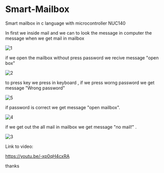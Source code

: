 # Smart-Mailbox
Smart mailbox in c language with microcontroller NUC140

In first we inside mail and we can to look the message in computer the message when we get mail in mailbox

![1](https://user-images.githubusercontent.com/77153363/104583108-6b7f6d00-5669-11eb-8c70-80107ff41e8a.gif)


if we open the mailbox without press password we recive message "open box"

![2](https://user-images.githubusercontent.com/77153363/104583066-5d315100-5669-11eb-9bd7-4b9d1632ac56.gif)

to press key we press in keyboard , if we press worng password we get message "Wrong password"

![5](https://user-images.githubusercontent.com/77153363/104582910-252a0e00-5669-11eb-96f8-ff6d530a5727.gif)


if password is correct we get message "open mailbox".

![4](https://user-images.githubusercontent.com/77153363/104582970-396e0b00-5669-11eb-8c13-84e28555b597.gif)

if we get out the all mail in mailbox  we get message "no mail!" .

![3](https://user-images.githubusercontent.com/77153363/104583027-4be84480-5669-11eb-8cc0-05542a3c23c4.gif)



Link to video:

https://youtu.be/-xp0qH4cxRA

thanks 
